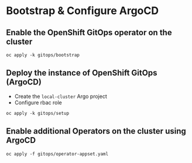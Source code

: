 # Bootstrap & Configure ArgoCD

## Enable the OpenShift GitOps operator on the cluster

`oc apply -k gitops/bootstrap`

## Deploy the instance of OpenShift GitOps (ArgoCD)
- Create the `local-cluster` Argo project
- Configure rbac role

`oc apply -k gitops/setup`

## Enable additional Operators on the cluster using ArgoCD

`oc apply -f gitops/operator-appset.yaml`
